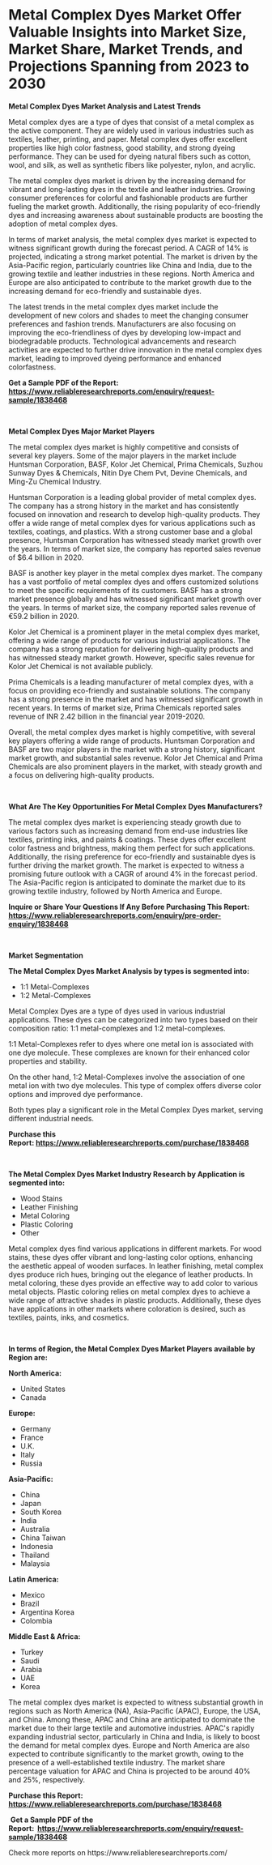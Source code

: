 <p><h1>Metal Complex Dyes Market Offer Valuable Insights into Market Size, Market Share, Market Trends, and Projections Spanning from 2023 to 2030</h1></p><p><strong>Metal Complex Dyes Market Analysis and Latest Trends</strong></p>
<p><p>Metal complex dyes are a type of dyes that consist of a metal complex as the active component. They are widely used in various industries such as textiles, leather, printing, and paper. Metal complex dyes offer excellent properties like high color fastness, good stability, and strong dyeing performance. They can be used for dyeing natural fibers such as cotton, wool, and silk, as well as synthetic fibers like polyester, nylon, and acrylic.</p><p>The metal complex dyes market is driven by the increasing demand for vibrant and long-lasting dyes in the textile and leather industries. Growing consumer preferences for colorful and fashionable products are further fueling the market growth. Additionally, the rising popularity of eco-friendly dyes and increasing awareness about sustainable products are boosting the adoption of metal complex dyes.</p><p>In terms of market analysis, the metal complex dyes market is expected to witness significant growth during the forecast period. A CAGR of 14% is projected, indicating a strong market potential. The market is driven by the Asia-Pacific region, particularly countries like China and India, due to the growing textile and leather industries in these regions. North America and Europe are also anticipated to contribute to the market growth due to the increasing demand for eco-friendly and sustainable dyes.</p><p>The latest trends in the metal complex dyes market include the development of new colors and shades to meet the changing consumer preferences and fashion trends. Manufacturers are also focusing on improving the eco-friendliness of dyes by developing low-impact and biodegradable products. Technological advancements and research activities are expected to further drive innovation in the metal complex dyes market, leading to improved dyeing performance and enhanced colorfastness.</p></p>
<p><strong>Get a Sample PDF of the Report:&nbsp; <a href="https://www.reliableresearchreports.com/enquiry/request-sample/1838468">https://www.reliableresearchreports.com/enquiry/request-sample/1838468</a></strong></p>
<p>&nbsp;</p>
<p><strong>Metal Complex Dyes Major Market Players</strong></p>
<p><p>The metal complex dyes market is highly competitive and consists of several key players. Some of the major players in the market include Huntsman Corporation, BASF, Kolor Jet Chemical, Prima Chemicals, Suzhou Sunway Dyes & Chemicals, Nitin Dye Chem Pvt, Devine Chemicals, and Ming-Zu Chemical Industry.</p><p>Huntsman Corporation is a leading global provider of metal complex dyes. The company has a strong history in the market and has consistently focused on innovation and research to develop high-quality products. They offer a wide range of metal complex dyes for various applications such as textiles, coatings, and plastics. With a strong customer base and a global presence, Huntsman Corporation has witnessed steady market growth over the years. In terms of market size, the company has reported sales revenue of $6.4 billion in 2020.</p><p>BASF is another key player in the metal complex dyes market. The company has a vast portfolio of metal complex dyes and offers customized solutions to meet the specific requirements of its customers. BASF has a strong market presence globally and has witnessed significant market growth over the years. In terms of market size, the company reported sales revenue of €59.2 billion in 2020.</p><p>Kolor Jet Chemical is a prominent player in the metal complex dyes market, offering a wide range of products for various industrial applications. The company has a strong reputation for delivering high-quality products and has witnessed steady market growth. However, specific sales revenue for Kolor Jet Chemical is not available publicly.</p><p>Prima Chemicals is a leading manufacturer of metal complex dyes, with a focus on providing eco-friendly and sustainable solutions. The company has a strong presence in the market and has witnessed significant growth in recent years. In terms of market size, Prima Chemicals reported sales revenue of INR 2.42 billion in the financial year 2019-2020.</p><p>Overall, the metal complex dyes market is highly competitive, with several key players offering a wide range of products. Huntsman Corporation and BASF are two major players in the market with a strong history, significant market growth, and substantial sales revenue. Kolor Jet Chemical and Prima Chemicals are also prominent players in the market, with steady growth and a focus on delivering high-quality products.</p></p>
<p>&nbsp;</p>
<p><strong>What Are The Key Opportunities For Metal Complex Dyes Manufacturers?</strong></p>
<p><p>The metal complex dyes market is experiencing steady growth due to various factors such as increasing demand from end-use industries like textiles, printing inks, and paints & coatings. These dyes offer excellent color fastness and brightness, making them perfect for such applications. Additionally, the rising preference for eco-friendly and sustainable dyes is further driving the market growth. The market is expected to witness a promising future outlook with a CAGR of around 4% in the forecast period. The Asia-Pacific region is anticipated to dominate the market due to its growing textile industry, followed by North America and Europe.</p></p>
<p><strong>Inquire or Share Your Questions If Any Before Purchasing This Report: <a href="https://www.reliableresearchreports.com/enquiry/pre-order-enquiry/1838468">https://www.reliableresearchreports.com/enquiry/pre-order-enquiry/1838468</a></strong></p>
<p>&nbsp;</p>
<p><strong>Market Segmentation</strong></p>
<p><strong>The Metal Complex Dyes Market Analysis by types is segmented into:</strong></p>
<p><ul><li>1:1 Metal-Complexes</li><li>1:2 Metal-Complexes</li></ul></p>
<p><p>Metal Complex Dyes are a type of dyes used in various industrial applications. These dyes can be categorized into two types based on their composition ratio: 1:1 metal-complexes and 1:2 metal-complexes. </p><p>1:1 Metal-Complexes refer to dyes where one metal ion is associated with one dye molecule. These complexes are known for their enhanced color properties and stability.</p><p>On the other hand, 1:2 Metal-Complexes involve the association of one metal ion with two dye molecules. This type of complex offers diverse color options and improved dye performance.</p><p>Both types play a significant role in the Metal Complex Dyes market, serving different industrial needs.</p></p>
<p><strong>Purchase this Report:&nbsp;<a href="https://www.reliableresearchreports.com/purchase/1838468">https://www.reliableresearchreports.com/purchase/1838468</a></strong></p>
<p>&nbsp;</p>
<p><strong>The Metal Complex Dyes Market Industry Research by Application is segmented into:</strong></p>
<p><ul><li>Wood Stains</li><li>Leather Finishing</li><li>Metal Coloring</li><li>Plastic Coloring</li><li>Other</li></ul></p>
<p><p>Metal complex dyes find various applications in different markets. For wood stains, these dyes offer vibrant and long-lasting color options, enhancing the aesthetic appeal of wooden surfaces. In leather finishing, metal complex dyes produce rich hues, bringing out the elegance of leather products. In metal coloring, these dyes provide an effective way to add color to various metal objects. Plastic coloring relies on metal complex dyes to achieve a wide range of attractive shades in plastic products. Additionally, these dyes have applications in other markets where coloration is desired, such as textiles, paints, inks, and cosmetics.</p></p>
<p>&nbsp;</p>
<p><strong>In terms of Region, the Metal Complex Dyes Market Players available by Region are:</strong></p>
<p>
    <p> <strong> North America: </strong>
        <ul>
            <li>United States</li>
            <li>Canada</li>
        </ul>
        </p> 
    <p> <strong> Europe: </strong>
        <ul>
            <li>Germany</li>
            <li>France</li>
            <li>U.K.</li>
            <li>Italy</li>
            <li>Russia</li>
        </ul>
        </p> 
    <p> <strong> Asia-Pacific: </strong>
        <ul>
            <li>China</li>
            <li>Japan</li>
            <li>South Korea</li>
            <li>India</li>
            <li>Australia</li>
            <li>China Taiwan</li>
            <li>Indonesia</li>
            <li>Thailand</li>
            <li>Malaysia</li>
        </ul>
        </p> 
    <p> <strong> Latin America: </strong>
        <ul>
            <li>Mexico</li>
            <li>Brazil</li>
            <li>Argentina Korea</li>
            <li>Colombia</li>
        </ul>
        </p> 
    <p> <strong> Middle East & Africa: </strong>
        <ul>
            <li>Turkey</li>
            <li>Saudi</li>
            <li>Arabia</li>
            <li>UAE</li>
            <li>Korea</li>
        </ul>
    </p>
    </p>
<p><p>The metal complex dyes market is expected to witness substantial growth in regions such as North America (NA), Asia-Pacific (APAC), Europe, the USA, and China. Among these, APAC and China are anticipated to dominate the market due to their large textile and automotive industries. APAC's rapidly expanding industrial sector, particularly in China and India, is likely to boost the demand for metal complex dyes. Europe and North America are also expected to contribute significantly to the market growth, owing to the presence of a well-established textile industry. The market share percentage valuation for APAC and China is projected to be around 40% and 25%, respectively.</p></p>
<p><strong>Purchase this Report: <a href="https://www.reliableresearchreports.com/purchase/1838468">https://www.reliableresearchreports.com/purchase/1838468</a></strong></p>
<p>&nbsp;<strong>Get a Sample PDF of the Report:&nbsp;&nbsp;<a href="https://www.reliableresearchreports.com/enquiry/request-sample/1838468">https://www.reliableresearchreports.com/enquiry/request-sample/1838468</a></strong></p>
<p><strong></strong></p>
<p>Check more reports on https://www.reliableresearchreports.com/</p>